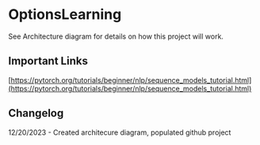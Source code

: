 # OptionsLearning

See Architecture diagram for details on how this project will work. 


## Important Links

[https://pytorch.org/tutorials/beginner/nlp/sequence_models_tutorial.html](https://pytorch.org/tutorials/beginner/nlp/sequence_models_tutorial.html)

## Changelog

12/20/2023 - Created architecure diagram, populated github project